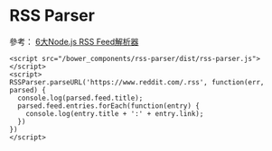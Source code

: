 # RSS Parser

參考： [6大Node.js RSS Feed解析器](http://geek100.com/2960.html)


```
<script src="/bower_components/rss-parser/dist/rss-parser.js"></script>
<script>
RSSParser.parseURL('https://www.reddit.com/.rss', function(err, parsed) {
  console.log(parsed.feed.title);
  parsed.feed.entries.forEach(function(entry) {
    console.log(entry.title + ':' + entry.link);
  })
})
</script>
```